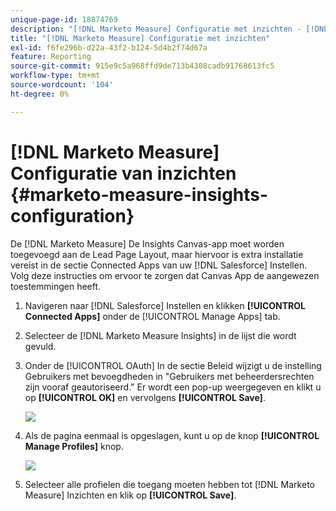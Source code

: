 ```yaml
---
unique-page-id: 18874769
description: "[!DNL Marketo Measure] Configuratie met inzichten - [!DNL Marketo Measure]"
title: "[!DNL Marketo Measure] Configuratie met inzichten"
exl-id: f6fe296b-d22a-43f2-b124-5d4b2f74d67a
feature: Reporting
source-git-commit: 915e9c5a968ffd9de713b4308cadb91768613fc5
workflow-type: tm+mt
source-wordcount: '104'
ht-degree: 0%

---
```


# [!DNL Marketo Measure] Configuratie van inzichten {#marketo-measure-insights-configuration}

De [!DNL Marketo Measure] De Insights Canvas-app moet worden toegevoegd aan de Lead Page Layout, maar hiervoor is extra installatie vereist in de sectie Connected Apps van uw [!DNL Salesforce] Instellen. Volg deze instructies om ervoor te zorgen dat Canvas App de aangewezen toestemmingen heeft.

1. Navigeren naar [!DNL Salesforce] Instellen en klikken **[!UICONTROL Connected Apps]** onder de [!UICONTROL Manage Apps] tab.

1. Selecteer de [!DNL Marketo Measure Insights] in de lijst die wordt gevuld.

1. Onder de [!UICONTROL OAuth] In de sectie Beleid wijzigt u de instelling Gebruikers met bevoegdheden in &quot;Gebruikers met beheerdersrechten zijn vooraf geautoriseerd.&quot; Er wordt een pop-up weergegeven en klikt u op **[!UICONTROL OK]** en vervolgens **[!UICONTROL Save]**.

   ![](assets/1-1.png)

1. Als de pagina eenmaal is opgeslagen, kunt u op de knop **[!UICONTROL Manage Profiles]** knop.

   ![](assets/2-1.png)

1. Selecteer alle profielen die toegang moeten hebben tot [!DNL Marketo Measure] Inzichten en klik op **[!UICONTROL Save]**.
